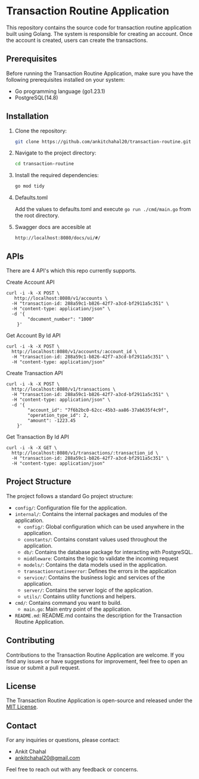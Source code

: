# Transaction Routine Application 

This repository contains the source code for transaction routine application built using Golang. The system is responsible for creating an account. Once the account is created, users can create the transactions.

## Prerequisites

Before running the Transaction Routine Application, make sure you have the following prerequisites installed on your system:

- Go programming language (go1.23.1)
- PostgreSQL(14.8)

## Installation

1. Clone the repository:

   ```bash
   git clone https://github.com/ankitchahal20/transaction-routine.git
   ```

2. Navigate to the project directory:

   ```bash
   cd transaction-routine
   ```

3. Install the required dependencies:

   ```bash
   go mod tidy
   ```

4. Defaults.toml

    Add the values to defaults.toml and execute `go run ./cmd/main.go` from the root directory.
    
5. Swagger docs are accesible at 
    ```
    http://localhost:8080/docs/ui/#/
    ```

## APIs
There are 4 API's which this repo currently supports.

Create Account API
```
curl -i -k -X POST \
   http://localhost:8080/v1/accounts \
  -H "transaction-id: 288a59c1-b826-42f7-a3cd-bf2911a5c351" \
  -H "content-type: application/json" \
  -d '{
        "document_number": "1000"
    }'
```

Get Account By Id API

```
curl -i -k -X POST \
  http://localhost:8080/v1/accounts/:account_id \
  -H "transaction-id: 288a59c1-b826-42f7-a3cd-bf2911a5c351" \
  -H "content-type: application/json"
```

Create Transaction API

```
curl -i -k -X POST \
  http://localhost:8080/v1/transactions \
  -H "transaction-id: 288a59c1-b826-42f7-a3cd-bf2911a5c351" \
  -H "content-type: application/json" \
  -d '{
	    "account_id": "7f6b2bc0-62cc-45b3-aa86-37ab635f4c9f",
	    "operation_type_id": 2,
	    "amount": -1223.45
    }'
```

Get Transaction By Id API

```
curl -i -k -X GET \
  http://localhost:8080/v1/transactions/:transaction_id \
  -H "transaction-id: 288a59c1-b826-42f7-a3cd-bf2911a5c351" \
  -H "content-type: application/json"
```

## Project Structure

The project follows a standard Go project structure:

- `config/`: Configuration file for the application.
- `internal/`: Contains the internal packages and modules of the application.
  - `config/`: Global configuration which can be used anywhere in the application.
  - `constants/`: Contains constant values used throughout the application.
  - `db/`: Contains the database package for interacting with PostgreSQL.
  - `middleware`: Contains the logic to validate the incoming request
  - `models/`: Contains the data models used in the application.
  - `transactionroutineerror`: Defines the errors in the application
  - `service/`: Contains the business logic and services of the application.
  - `server/`: Contains the server logic of the application.
  - `utils/`: Contains utility functions and helpers.
- `cmd/`:  Contains command you want to build.
    - `main.go`: Main entry point of the application.
- `README.md`: README.md contains the description for the Transaction Routine Application.

## Contributing

Contributions to the Transaction Routine Application are welcome. If you find any issues or have suggestions for improvement, feel free to open an issue or submit a pull request.

## License

The Transaction Routine Application is open-source and released under the [MIT License](LICENSE).

## Contact

For any inquiries or questions, please contact:

- Ankit Chahal
- ankitchahal20@gmail.com

Feel free to reach out with any feedback or concerns.
